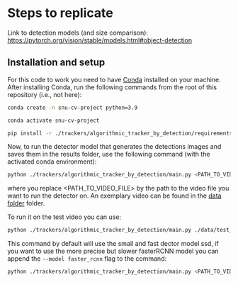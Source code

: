 
# Steps to replicate

Link to detection models (and size comparison): <https://pytorch.org/vision/stable/models.html#object-detection>

## Installation and setup

For this code to work you need to have [Conda](https://docs.conda.io/projects/conda/en/latest/user-guide/install/index.html) installed on your machine. After installing Conda, run the following commands from the root of this repository (i.e., not here):

```bash
conda create -n snu-cv-project python=3.9

conda activate snu-cv-project
```

```bash
pip install -r ./trackers/algorithmic_tracker_by_detection/requirements.txt
```

Now, to run the detector model that generates the detections images and saves them in the results folder, use the following command (with the activated conda environment):

```bash
python ./trackers/algorithmic_tracker_by_detection/main.py <PATH_TO_VIDEO_FILE>
```

where you replace <PATH_TO_VIDEO_FILE> by the path to the video file you want to run the detector on. An exemplary video can be found in the [data folder](../../data/) folder.

To run it on the test video you can use:

```bash
python ./trackers/algorithmic_tracker_by_detection/main.py ./data/test_short_video.mov
```

This command by default will use the small and fast dector model ssd, if you want to use the more precise but slower fasterRCNN model you can append the `--model faster_rcnn` flag to the command:

```bash
python ./trackers/algorithmic_tracker_by_detection/main.py <PATH_TO_VIDEO_FILE> --model faster_rcnn
```
